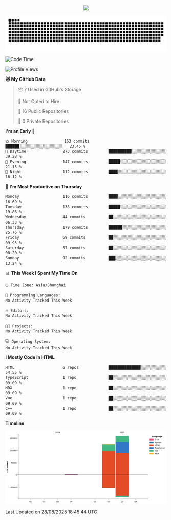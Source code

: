 <div id="header" align="center">
  <img src="https://media.giphy.com/media/du3J3cXyzhj75IOgvA/giphy.gif" width="120"/>
</div>



![](https://raw.githubusercontent.com/iocion/iocion/refs/heads/output/github-contribution-grid-snake.svg)


<!--START_SECTION:waka-->
![Code Time](http://img.shields.io/badge/Code%20Time-6%20hrs%2045%20mins-blue)

![Profile Views](http://img.shields.io/badge/Profile%20Views-0-blue)

**🐱 My GitHub Data** 

> 📦 ? Used in GitHub's Storage 
 > 
> 🚫 Not Opted to Hire
 > 
> 📜 16 Public Repositories 
 > 
> 🔑 0 Private Repositories 
 > 
**I'm an Early 🐤** 

```text
🌞 Morning                163 commits         ██████░░░░░░░░░░░░░░░░░░░   23.45 % 
🌆 Daytime                273 commits         ██████████░░░░░░░░░░░░░░░   39.28 % 
🌃 Evening                147 commits         █████░░░░░░░░░░░░░░░░░░░░   21.15 % 
🌙 Night                  112 commits         ████░░░░░░░░░░░░░░░░░░░░░   16.12 % 
```
📅 **I'm Most Productive on Thursday** 

```text
Monday                   116 commits         ████░░░░░░░░░░░░░░░░░░░░░   16.69 % 
Tuesday                  138 commits         █████░░░░░░░░░░░░░░░░░░░░   19.86 % 
Wednesday                44 commits          ██░░░░░░░░░░░░░░░░░░░░░░░   06.33 % 
Thursday                 179 commits         ██████░░░░░░░░░░░░░░░░░░░   25.76 % 
Friday                   69 commits          ██░░░░░░░░░░░░░░░░░░░░░░░   09.93 % 
Saturday                 57 commits          ██░░░░░░░░░░░░░░░░░░░░░░░   08.20 % 
Sunday                   92 commits          ███░░░░░░░░░░░░░░░░░░░░░░   13.24 % 
```


📊 **This Week I Spent My Time On** 

```text
🕑︎ Time Zone: Asia/Shanghai

💬 Programming Languages: 
No Activity Tracked This Week

🔥 Editors: 
No Activity Tracked This Week

🐱‍💻 Projects: 
No Activity Tracked This Week

💻 Operating System: 
No Activity Tracked This Week
```

**I Mostly Code in HTML** 

```text
HTML                     6 repos             ██████████████░░░░░░░░░░░   54.55 % 
TypeScript               1 repo              ██░░░░░░░░░░░░░░░░░░░░░░░   09.09 % 
MDX                      1 repo              ██░░░░░░░░░░░░░░░░░░░░░░░   09.09 % 
Vue                      1 repo              ██░░░░░░░░░░░░░░░░░░░░░░░   09.09 % 
C++                      1 repo              ██░░░░░░░░░░░░░░░░░░░░░░░   09.09 % 
```



**Timeline**

![Lines of Code chart](https://raw.githubusercontent.com/iocion/iocion/main/assets/bar_graph.png)


 Last Updated on 28/08/2025 18:45:44 UTC
<!--END_SECTION:waka-->

